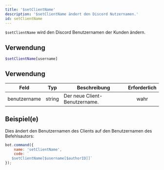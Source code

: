 ```yaml
---
title: '$setClientName'
description: '$setClientName ändert den Discord Nutzernamen.'
id: setClientName
---
```


`$setClientName` wird den Discord Benutzernamen der Kunden ändern.

## Verwendung

```php
$setClientName[username]
```

## Verwendung

| Feld         | Typ    | Beschreibung                  | Erforderlich |
| ------------ | ------ | ----------------------------- |:------------:|
| benutzername | string | Der neue Client-Benutzername. |     wahr     |

## Beispiel(e)

Dies ändert den Benutzernamen des Clients auf den Benutzernamen des Befehlsautors:

```javascript
bot.command({
    name: 'setClientName',
    code: `
   $setClientName[$username[$authorID]]`
});
```
